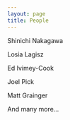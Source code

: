 ```yaml
---
layout: page
title: People
---
```


Shinichi Nakagawa

Losia Lagisz

Ed Ivimey-Cook

Joel Pick

Matt Grainger

And many more...
